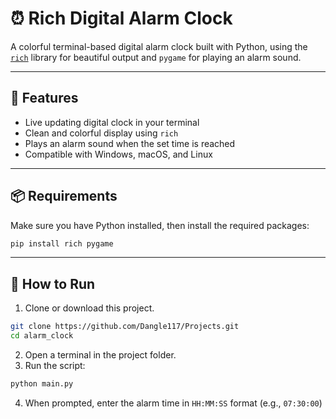 # ⏰ Rich Digital Alarm Clock

A colorful terminal-based digital alarm clock built with Python, using the [`rich`](https://github.com/Textualize/rich) library for beautiful output and `pygame` for playing an alarm sound.

---

## 🌟 Features

- Live updating digital clock in your terminal
- Clean and colorful display using `rich`
- Plays an alarm sound when the set time is reached
- Compatible with Windows, macOS, and Linux

---

## 📦 Requirements

Make sure you have Python installed, then install the required packages:

```bash
pip install rich pygame
```

---

## 🚀 How to Run
1. Clone or download this project.
```bash
git clone https://github.com/Dangle117/Projects.git
cd alarm_clock
```
2. Open a terminal in the project folder.
3. Run the script:

```bash
python main.py
```

4. When prompted, enter the alarm time in `HH:MM:SS` format (e.g., `07:30:00`)